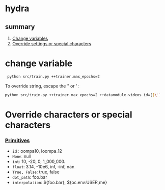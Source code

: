 ﻿# hydra
## summary
1. [Change variables](#change)
2. [Override settings or special characters](#spe)


# change variable <a name="change"> </a>
```bash
 python src/train.py ++trainer.max_epochs=2
```

To override string, escape the " or ' : 
```bash
python src/train.py ++trainer.max_epochs=2 ++datamodule.videos_id=[[\'13025\',\'13032\'],[\'13212\'],[\'13025\',\'13032\']]
```

# Override characters or special characters <a name="spe"> </a>

### [Primitives](https://hydra.cc/docs/advanced/override_grammar/basic/#primitives "Direct link to heading")

-   `id`  : oompa10, loompa_12
-   `None`: null
-   `int`: 10, -20, 0, 1_000_000.
-   `float`: 3.14, -10e6, inf, -inf, nan.
-   `True, False`: true, false
-   `dot_path`: foo.bar
-   `interpolation`: ${foo.bar}, ${oc.env:USER,me}

